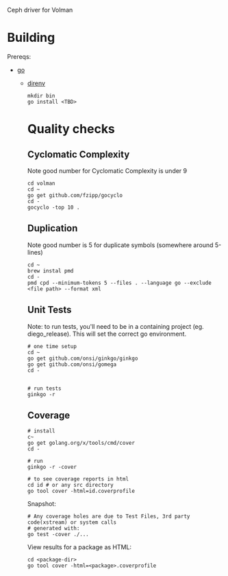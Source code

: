 Ceph driver for Volman
# Building
Prereqs:
- [go](https://storage.googleapis.com/golang/go1.4.3.darwin-amd64.pkg)
  - [direnv](direnv.readthedocs.org/en/latest/install/)

    ```
    mkdir bin
    go install <TBD>
    ```

    # Quality checks
    ## Cyclomatic Complexity
    Note good number for Cyclomatic Complexity is under 9
    ```
    cd volman
    cd ~
    go get github.com/fzipp/gocyclo
    cd -
    gocyclo -top 10 .
    ```
    ## Duplication
    Note good number is 5 for duplicate symbols (somewhere around 5-lines)
    ```
    cd ~
    brew instal pmd
    cd -
    pmd cpd --minimum-tokens 5 --files . --language go --exclude <file path> --format xml

    ```
    ## Unit Tests
    Note: to run tests, you'll need to be in a containing project (eg. diego_release).
    This will set the correct go environment.
    ```
    # one time setup
    cd ~
    go get github.com/onsi/ginkgo/ginkgo
    go get github.com/onsi/gomega
    cd -


    # run tests
    ginkgo -r
    ```
    ## Coverage
    ```
    # install
    c~ 
    go get golang.org/x/tools/cmd/cover
    cd -

    # run
    ginkgo -r -cover

    # to see coverage reports in html
    cd id # or any src directory
    go tool cover -html=id.coverprofile
    ```
    Snapshot:
    ```
    # Any coverage holes are due to Test Files, 3rd party code(xstream) or system calls
    # generated with:
    go test -cover ./...
    ```
    View results for a package as HTML:
    ```
    cd <package-dir>
    go tool cover -html=<package>.coverprofile
    ```
